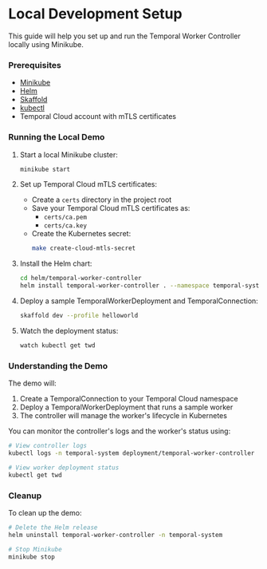 # Local Development Setup

This guide will help you set up and run the Temporal Worker Controller locally using Minikube.

### Prerequisites

- [Minikube](https://minikube.sigs.k8s.io/docs/start/)
- [Helm](https://helm.sh/docs/intro/install/)
- [Skaffold](https://skaffold.dev/docs/install/)
- [kubectl](https://kubernetes.io/docs/tasks/tools/install-kubectl/)
- Temporal Cloud account with mTLS certificates

### Running the Local Demo

1. Start a local Minikube cluster:
   ```bash
   minikube start
   ```

2. Set up Temporal Cloud mTLS certificates:
   - Create a `certs` directory in the project root
   - Save your Temporal Cloud mTLS certificates as:
     - `certs/ca.pem`
     - `certs/ca.key`
   - Create the Kubernetes secret:
     ```bash
     make create-cloud-mtls-secret
     ```

3. Install the Helm chart:
   ```bash
   cd helm/temporal-worker-controller
   helm install temporal-worker-controller . --namespace temporal-system
   ```

4. Deploy a sample TemporalWorkerDeployment and TemporalConnection:
   ```bash
   skaffold dev --profile helloworld
   ```

5. Watch the deployment status:
   ```bash
   watch kubectl get twd
   ```

### Understanding the Demo

The demo will:
1. Create a TemporalConnection to your Temporal Cloud namespace
2. Deploy a TemporalWorkerDeployment that runs a sample worker
3. The controller will manage the worker's lifecycle in Kubernetes

You can monitor the controller's logs and the worker's status using:
```bash
# View controller logs
kubectl logs -n temporal-system deployment/temporal-worker-controller

# View worker deployment status
kubectl get twd
```

### Cleanup

To clean up the demo:
```bash
# Delete the Helm release
helm uninstall temporal-worker-controller -n temporal-system

# Stop Minikube
minikube stop
``` 